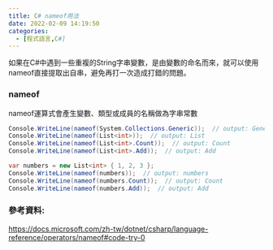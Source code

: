 ```yaml
---
title: C# nameof用法
date: 2022-02-09 14:19:50
categories:
  - [程式語言,C#]
---
```

如果在C#中遇到一些重複的String字串變數，是由變數的命名而來，就可以使用nameof直接提取出自串，避免再打一次造成打錯的問題。

### nameof
nameof運算式會產生變數、類型或成員的名稱做為字串常數

```csharp
Console.WriteLine(nameof(System.Collections.Generic));  // output: Generic
Console.WriteLine(nameof(List<int>));  // output: List
Console.WriteLine(nameof(List<int>.Count));  // output: Count
Console.WriteLine(nameof(List<int>.Add));  // output: Add

var numbers = new List<int> { 1, 2, 3 };
Console.WriteLine(nameof(numbers));  // output: numbers
Console.WriteLine(nameof(numbers.Count));  // output: Count
Console.WriteLine(nameof(numbers.Add));  // output: Add
```

### 參考資料:
https://docs.microsoft.com/zh-tw/dotnet/csharp/language-reference/operators/nameof#code-try-0